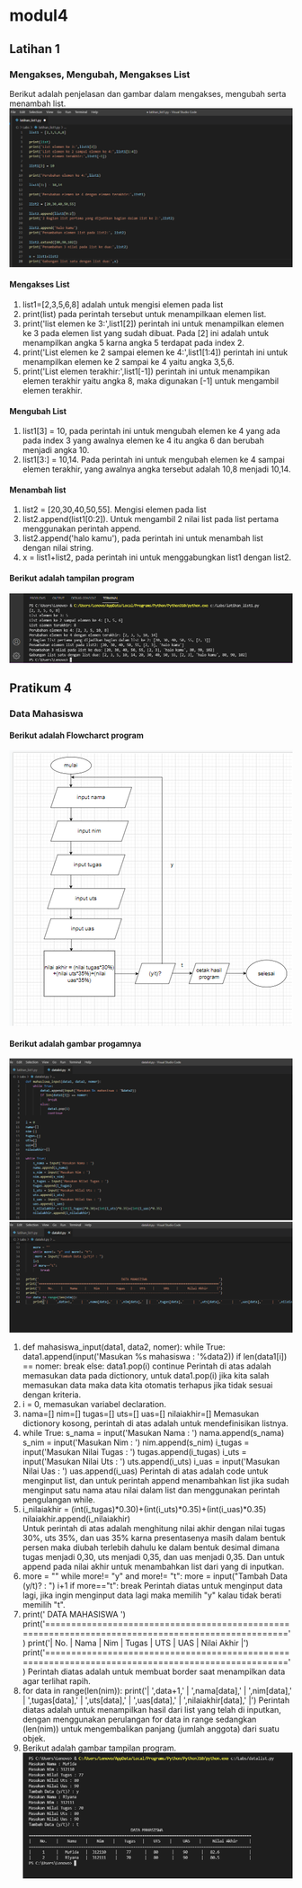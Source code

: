 # modul4

## Latihan 1

### Mengakses, Mengubah, Mengakses List
Berikut adalah penjelasan dan gambar dalam mengakses, mengubah serta menambah list.
![Gambar](ss/ss1.png)

#### Mengakses List
1. list1=[2,3,5,6,8] adalah untuk mengisi elemen pada list 
2. print(list) pada perintah tersebut untuk menampilkaan elemen list.
3. print('list elemen ke 3:',list1[2]) perintah ini untuk menampilkan elemen ke 3 pada elemen list yang sudah dibuat. Pada [2] ini adalah untuk menampilkan angka 5 karna angka 5 terdapat pada index 2.
4. print('List elemen ke 2 sampai elemen ke 4:',list1[1:4]) perintah ini untuk menampilkan elemen ke 2 sampai ke 4 yaitu angka 3,5,6. 
5. print('List elemen terakhir:',list1[-1]) perintah ini untuk menampikan elemen terakhir yaitu angka 8, maka digunakan [-1] untuk mengambil elemen terakhir.

#### Mengubah List
1. list1[3] = 10, pada perintah ini untuk mengubah elemen ke 4 yang ada pada index 3 yang awalnya elemen ke 4 itu angka 6 dan berubah menjadi angka 10.
2. list1[3:] = 10,14. Pada perintah ini untuk mengubah elemen ke 4 sampai elemen terakhir, yang awalnya angka tersebut adalah 10,8 menjadi 10,14.

#### Menambah list 
1. list2 = [20,30,40,50,55]. Mengisi elemen pada list 
2. list2.append(list1[0:2]). Untuk mengambil 2 nilai list pada list pertama menggunakan perintah append.
3. list2.append('halo kamu'), pada perintah ini untuk menambah list dengan nilai string.
4. x = list1+list2, pada perintah ini untuk menggabungkan list1 dengan list2.
#### Berikut adalah tampilan program
![Gambar](ss/ss2.png)

## Pratikum 4

### Data Mahasiswa

#### Berikut adalah Flowcharct program
![Gambar](ss/ss3.png)
#### Berikut adalah gambar progamnya
![Gambar](ss/ss4.png)
![Gambar](ss/ss5.png)
1. def mahasiswa_input(data1, data2, nomer):
    while True:
        data1.append(input('Masukan %s mahasiswa : '%data2))
        if len(data1[i]) == nomer:
            break
        else:
            data1.pop(i)
            continue
Perintah di atas adalah memasukan data pada dictionory, untuk data1.pop(i) jika kita salah memasukan data maka data kita otomatis terhapus jika tidak sesuai dengan kriteria.
2. i = 0, memasukan variabel declaration.
3.  nama=[]
nim=[]
tugas=[]
uts=[]
uas=[]
nilaiakhir=[]
Memasukan dictionory kosong, perintah di atas adalah untuk mendefinisikan listnya.
4. while True:
    s_nama = input('Masukan Nama : ')
    nama.append(s_nama)
    s_nim = input('Masukan Nim : ')
    nim.append(s_nim)
    i_tugas = input('Masukan Nilai Tugas : ')
    tugas.append(i_tugas)
    i_uts = input('Masukan Nilai Uts : ')
    uts.append(i_uts)
    i_uas = input('Masukan Nilai Uas : ')
    uas.append(i_uas)
Perintah di atas adalah code untuk menginput list, dan untuk perintah append menambahkan list jika sudah menginput satu nama atau nilai dalam list dan menggunakan perintah pengulangan while.
5. i_nilaiakhir = (int(i_tugas)*0.30)+(int(i_uts)*0.35)+(int(i_uas)*0.35)
    nilaiakhir.append(i_nilaiakhir)                                                                                                             
Untuk perintah di atas adalah menghitung nilai akhir dengan nilai tugas 30%, uts 35%, dan uas 35% karna presentasenya masih dalam bentuk persen maka diubah terlebih dahulu ke dalam bentuk desimal dimana tugas menjadi 0,30, uts menjadi 0,35, dan uas menjadi 0,35. Dan untuk append pada nilai akhir untuk menambahkan list dari yang di inputkan.
6.  more = ""
    while more!= "y" and more!= "t":
     more = input("Tambah Data (y/t)? : ")
    i+1
    if more=="t":
        break
Perintah diatas untuk menginput data lagi, jika ingin menginput data lagi maka memilih "y" kalau tidak berati memilih "t".
7. print('                                             DATA MAHASISWA                                       ')
print('==================================================================================================')
print('|    No.    |    Nama    |    Nim    |    Tugas   |    UTS    |     UAS    |     Nilai Akhir     |')
print('==================================================================================================')
Perintah diatas adalah untuk membuat border saat menampilkan data agar terlihat rapih.
8. for data in range(len(nim)):
    print('|    ',data+1,'    |  ',nama[data],'  | ',nim[data],'   |   ',tugas[data],'     |  ',uts[data],'     |   ',uas[data],'     |  ',nilaiakhir[data],'            |')
Perintah diatas adalah untuk menampilkan hasil dari list yang telah di inputkan, dengan menggunakan perulangan for data in range sedangkan (len(nim)) untuk mengembalikan panjang (jumlah anggota) dari suatu objek.
9. Berikut adalah gambar tampilan program.
![Gambar](ss/ss6.png)